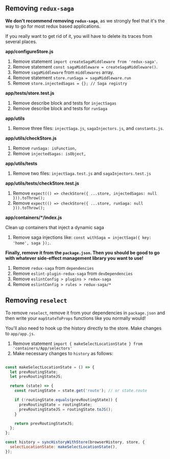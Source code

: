 ## Removing `redux-saga`

**We don't recommend removing `redux-saga`**, as we strongly feel that it's the
way to go for most redux based applications.

If you really want to get rid of it, you will have to delete its traces from several places.

**app/configureStore.js**

1. Remove statement `import createSagaMiddleware from 'redux-saga'`.
2. Remove statement `const sagaMiddleware = createSagaMiddleware()`.
3. Remove `sagaMiddleware` from `middlewares` array.
4. Remove statement `store.runSaga = sagaMiddleware.run`
5. Remove `store.injectedSagas = {}; // Saga registry`

**app/tests/store.test.js**

1. Remove describe block and tests for `injectSagas`
2. Remove describe block and tests for `runSaga`

**app/utils**

1. Remove three files: `injectSaga.js`, `sagaInjectors.js`, and `constants.js`.

**app/utils/checkStore.js**

1. Remove `runSaga: isFunction,`
2. Remove `injectedSagas: isObject,`

**app/utils/tests**

1. Remove two files: `injectSaga.test.js` and `sagaInjectors.test.js`

**app/utils/tests/checkStore.test.js**

1. Remove `expect(() => checkStore({ ...store, injectedSagas: null })).toThrow();`
2. Remove `expect(() => checkStore({ ...store, runSaga: null })).toThrow();`

**app/containers/\*/index.js**

Clean up containers that inject a dynamic saga

1. Remove saga injections like: `const withSaga = injectSaga({ key: 'home', saga });`.

**Finally, remove it from the `package.json`. Then you should be good to go with whatever
side-effect management library you want to use!**

1. Remove `redux-saga` from `dependencies`
2. Remove `eslint-plugin-redux-saga` from `devDependencies`
3. Remove `eslintConfig > plugins > redux-saga`
4. Remove `eslintConfig > rules > redux-saga/*`


## Removing `reselect`

To remove `reselect`, remove it from your dependencies in `package.json` and then write
your `mapStateToProps` functions like you normally would!

You'll also need to hook up the history directly to the store. Make changes to `app/app.js`.

1. Remove statement `import { makeSelectLocationState } from 'containers/App/selectors'`
2. Make necessary changes to `history` as follows:

```js

const makeSelectLocationState = () => {
  let prevRoutingState;
  let prevRoutingStateJS;

  return (state) => {
    const routingState = state.get('route'); // or state.route

    if (!routingState.equals(prevRoutingState)) {
      prevRoutingState = routingState;
      prevRoutingStateJS = routingState.toJS();
    }

    return prevRoutingStateJS;
  };
};

const history = syncHistoryWithStore(browserHistory, store, {
  selectLocationState: makeSelectLocationState(),
});
```
